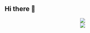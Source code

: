 ## Hi there 👋
<p align = 'center'>
  <img
    src="https://github-readme-stats.vercel.app/api/top-langs/?username=ashwin2500&layout=compact&theme=github_dark&hide_border=true"
  />
  <br>
  <img
    src="https://github-readme-stats.vercel.app/api?username=ashwin2500&count_private=true&include_all_commits=true&show_icons=true&theme=github_dark&hide_title=true&hide_border=true"
  />
  <br><br>
  
</p>
<!--
**Ashwin2500/ashwin2500** is a ✨ _special_ ✨ repository because its `README.md` (this file) appears on your GitHub profile.


- Mastering Svelte
Here are some ideas to get you started:

- 🔭 I’m currently working on ...
- 🌱 I’m currently learning ...
- 👯 I’m looking to collaborate on ...
- 🤔 I’m looking for help with ...
- 💬 Ask me about ...
- 📫 How to reach me: ...
- 😄 Pronouns: ...
- ⚡ Fun fact: ...
-->
